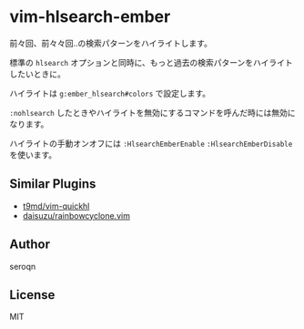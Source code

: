 # vim-hlsearch-ember
前々回、前々々回‥の検索パターンをハイライトします。

標準の `hlsearch` オプションと同時に、もっと過去の検索パターンをハイライトしたいときに。

ハイライトは `g:ember_hlsearch#colors` で設定します。

`:nohlsearch` したときやハイライトを無効にするコマンドを呼んだ時には無効になります。

ハイライトの手動オンオフには `:HlsearchEmberEnable` `:HlsearchEmberDisable` を使います。

## Similar Plugins
- [t9md/vim-quickhl](https://github.com/t9md/vim-quickhl)
- [daisuzu/rainbowcyclone.vim](https://github.com/daisuzu/rainbowcyclone.vim)

## Author
seroqn

## License
MIT
